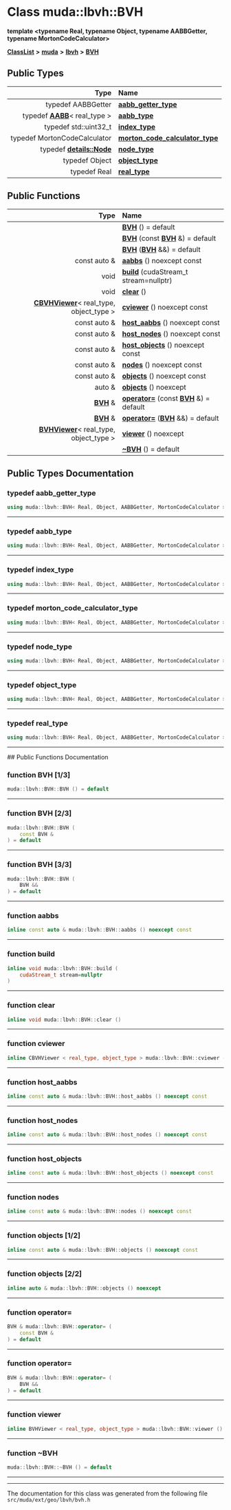 

# Class muda::lbvh::BVH

**template &lt;typename Real, typename Object, typename AABBGetter, typename MortonCodeCalculator&gt;**



[**ClassList**](annotated.md) **>** [**muda**](namespacemuda.md) **>** [**lbvh**](namespacemuda_1_1lbvh.md) **>** [**BVH**](classmuda_1_1lbvh_1_1_b_v_h.md)






















## Public Types

| Type | Name |
| ---: | :--- |
| typedef AABBGetter | [**aabb\_getter\_type**](#typedef-aabb_getter_type)  <br> |
| typedef [**AABB**](structmuda_1_1lbvh_1_1_a_a_b_b.md)&lt; real\_type &gt; | [**aabb\_type**](#typedef-aabb_type)  <br> |
| typedef std::uint32\_t | [**index\_type**](#typedef-index_type)  <br> |
| typedef MortonCodeCalculator | [**morton\_code\_calculator\_type**](#typedef-morton_code_calculator_type)  <br> |
| typedef [**details::Node**](structmuda_1_1lbvh_1_1details_1_1_node.md) | [**node\_type**](#typedef-node_type)  <br> |
| typedef Object | [**object\_type**](#typedef-object_type)  <br> |
| typedef Real | [**real\_type**](#typedef-real_type)  <br> |




















## Public Functions

| Type | Name |
| ---: | :--- |
|   | [**BVH**](#function-bvh-13) () = default<br> |
|   | [**BVH**](#function-bvh-23) (const [**BVH**](classmuda_1_1lbvh_1_1_b_v_h.md) &) = default<br> |
|   | [**BVH**](#function-bvh-33) ([**BVH**](classmuda_1_1lbvh_1_1_b_v_h.md) &&) = default<br> |
|  const auto & | [**aabbs**](#function-aabbs) () noexcept const<br> |
|  void | [**build**](#function-build) (cudaStream\_t stream=nullptr) <br> |
|  void | [**clear**](#function-clear) () <br> |
|  [**CBVHViewer**](classmuda_1_1lbvh_1_1details_1_1_b_v_h_viewer_base.md)&lt; real\_type, object\_type &gt; | [**cviewer**](#function-cviewer) () noexcept const<br> |
|  const auto & | [**host\_aabbs**](#function-host_aabbs) () noexcept const<br> |
|  const auto & | [**host\_nodes**](#function-host_nodes) () noexcept const<br> |
|  const auto & | [**host\_objects**](#function-host_objects) () noexcept const<br> |
|  const auto & | [**nodes**](#function-nodes) () noexcept const<br> |
|  const auto & | [**objects**](#function-objects-12) () noexcept const<br> |
|  auto & | [**objects**](#function-objects-22) () noexcept<br> |
|  [**BVH**](classmuda_1_1lbvh_1_1_b_v_h.md) & | [**operator=**](#function-operator) (const [**BVH**](classmuda_1_1lbvh_1_1_b_v_h.md) &) = default<br> |
|  [**BVH**](classmuda_1_1lbvh_1_1_b_v_h.md) & | [**operator=**](#function-operator_1) ([**BVH**](classmuda_1_1lbvh_1_1_b_v_h.md) &&) = default<br> |
|  [**BVHViewer**](classmuda_1_1lbvh_1_1details_1_1_b_v_h_viewer_base.md)&lt; real\_type, object\_type &gt; | [**viewer**](#function-viewer) () noexcept<br> |
|   | [**~BVH**](#function-bvh) () = default<br> |




























## Public Types Documentation




### typedef aabb\_getter\_type 

```C++
using muda::lbvh::BVH< Real, Object, AABBGetter, MortonCodeCalculator >::aabb_getter_type =  AABBGetter;
```




<hr>



### typedef aabb\_type 

```C++
using muda::lbvh::BVH< Real, Object, AABBGetter, MortonCodeCalculator >::aabb_type =  AABB<real_type>;
```




<hr>



### typedef index\_type 

```C++
using muda::lbvh::BVH< Real, Object, AABBGetter, MortonCodeCalculator >::index_type =  std::uint32_t;
```




<hr>



### typedef morton\_code\_calculator\_type 

```C++
using muda::lbvh::BVH< Real, Object, AABBGetter, MortonCodeCalculator >::morton_code_calculator_type =  MortonCodeCalculator;
```




<hr>



### typedef node\_type 

```C++
using muda::lbvh::BVH< Real, Object, AABBGetter, MortonCodeCalculator >::node_type =  details::Node;
```




<hr>



### typedef object\_type 

```C++
using muda::lbvh::BVH< Real, Object, AABBGetter, MortonCodeCalculator >::object_type =  Object;
```




<hr>



### typedef real\_type 

```C++
using muda::lbvh::BVH< Real, Object, AABBGetter, MortonCodeCalculator >::real_type =  Real;
```




<hr>
## Public Functions Documentation




### function BVH [1/3]

```C++
muda::lbvh::BVH::BVH () = default
```




<hr>



### function BVH [2/3]

```C++
muda::lbvh::BVH::BVH (
    const BVH &
) = default
```




<hr>



### function BVH [3/3]

```C++
muda::lbvh::BVH::BVH (
    BVH &&
) = default
```




<hr>



### function aabbs 

```C++
inline const auto & muda::lbvh::BVH::aabbs () noexcept const
```




<hr>



### function build 

```C++
inline void muda::lbvh::BVH::build (
    cudaStream_t stream=nullptr
) 
```




<hr>



### function clear 

```C++
inline void muda::lbvh::BVH::clear () 
```




<hr>



### function cviewer 

```C++
inline CBVHViewer < real_type, object_type > muda::lbvh::BVH::cviewer () noexcept const
```




<hr>



### function host\_aabbs 

```C++
inline const auto & muda::lbvh::BVH::host_aabbs () noexcept const
```




<hr>



### function host\_nodes 

```C++
inline const auto & muda::lbvh::BVH::host_nodes () noexcept const
```




<hr>



### function host\_objects 

```C++
inline const auto & muda::lbvh::BVH::host_objects () noexcept const
```




<hr>



### function nodes 

```C++
inline const auto & muda::lbvh::BVH::nodes () noexcept const
```




<hr>



### function objects [1/2]

```C++
inline const auto & muda::lbvh::BVH::objects () noexcept const
```




<hr>



### function objects [2/2]

```C++
inline auto & muda::lbvh::BVH::objects () noexcept
```




<hr>



### function operator= 

```C++
BVH & muda::lbvh::BVH::operator= (
    const BVH &
) = default
```




<hr>



### function operator= 

```C++
BVH & muda::lbvh::BVH::operator= (
    BVH &&
) = default
```




<hr>



### function viewer 

```C++
inline BVHViewer < real_type, object_type > muda::lbvh::BVH::viewer () noexcept
```




<hr>



### function ~BVH 

```C++
muda::lbvh::BVH::~BVH () = default
```




<hr>

------------------------------
The documentation for this class was generated from the following file `src/muda/ext/geo/lbvh/bvh.h`

